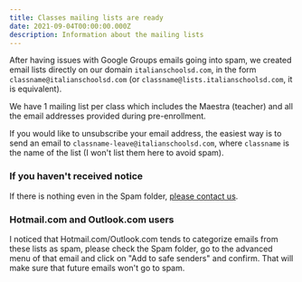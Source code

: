 ```yaml
---
title: Classes mailing lists are ready
date: 2021-09-04T00:00:00.000Z
description: Information about the mailing lists
---
```


After having issues with Google Groups emails going into spam,
we created email lists directly on our domain `italianschoolsd.com`,
in the form `classname@italianschoolsd.com` (or `classname@lists.italianschoolsd.com`, it is equivalent).

We have 1 mailing list per class which includes the Maestra (teacher) and
all the email addresses provided during pre-enrollment.

If you would like to unsubscribe your email address, the easiest way is
to send an email to `classname-leave@italianschoolsd.com`, where `classname` is
the name of the list (I won't list them here to avoid spam).

### If you haven't received notice

If there is nothing even in the Spam folder, [please contact us](/contact).

### Hotmail.com and Outlook.com users

I noticed that Hotmail.com/Outlook.com tends to categorize emails from these lists as spam, please check the Spam folder, go to the advanced menu of that email and click on "Add to safe senders" and confirm. That will make sure that future emails won't go to spam.
